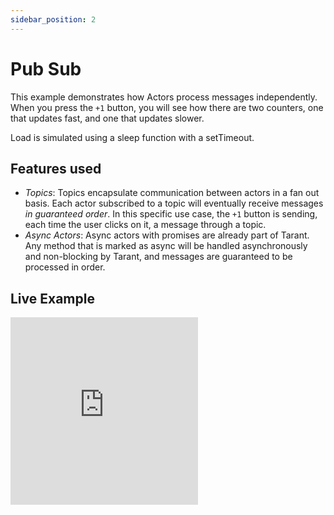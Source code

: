```yaml
---
sidebar_position: 2
---
```


# Pub Sub

This example demonstrates how Actors process messages independently. When you press the `+1` button, you will see how
there are two counters, one that updates fast, and one that updates slower.

Load is simulated using a sleep function with a setTimeout.

## Features used

* *Topics*: Topics encapsulate communication between actors in a fan out basis. Each actor subscribed to a topic will
eventually receive messages *in guaranteed order*. In this specific use case, the `+1` button is sending, each time
the user clicks on it, a message through a topic.
* *Async Actors*: Async actors with promises are already part of Tarant. Any method that is marked as async will be
handled asynchronously and non-blocking by Tarant, and messages are guaranteed to be processed in order.

## Live Example

<iframe height="300" scrolling="no" title="tarant quick-start example" src="https://codepen.io/kmruiz/embed/GPvGEX?default-tab=js%2Cresult&editable=true" frameborder="no" loading="lazy" allowtransparency="true" allowfullscreen="true">
  See the Pen <a href="https://codepen.io/kmruiz/pen/GPvGEX">
  tarant quick-start example</a> by Kevin Mas Ruiz (<a href="https://codepen.io/kmruiz">@kmruiz</a>)
  on <a href="https://codepen.io">CodePen</a>.
</iframe>